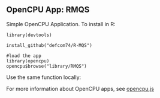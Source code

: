 OpenCPU App: RMQS
-------------------

Simple OpenCPU Application. To install in R:

    library(devtools)
    
    install_github("defcom74/R-MQS")

    #load the app
    library(opencpu)
    opencpu$browse("library/RMQS")

Use the same function locally:

    

For more information about OpenCPU apps, see [opencpu.js](https://github.com/jeroenooms/opencpu.js#readme)

